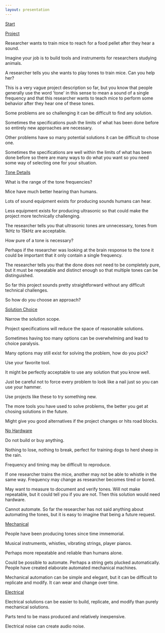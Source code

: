 ```yaml
---
layout: presentation
---
```


[Start](index)

[Project](project)

Researcher wants to train mice to reach for a food pellet after they hear a
sound.













Imagine your job is to build tools and instruments for researchers studying
animals.

A researcher tells you she wants to play tones to train mice. Can you help her?

This is a very vague project description so far, but you know that people
generally use the word 'tone' in this sense to mean a sound of a single
frequency and that this researcher wants to teach mice to perform some behavior
after they hear one of these tones.

Some problems are so challenging it can be difficult to find any solution.

Sometimes the specifications push the limits of what has been done before so
entirely new approaches are necessary.

Other problems have so many potential solutions it can be difficult to chose
one.

Sometimes the specifications are well within the limits of what has been done
before so there are many ways to do what you want so you need some way of
selecting one for your situation.

[Tone Details](tone-details)

What is the range of the tone frequencies?

Mice have much better hearing than humans.

Lots of sound equipment exists for producing sounds humans can hear.

Less equipment exists for producing ultrasonic so that could make the project
more technically challenging.

The researcher tells you that ultrasonic tones are unnecessary, tones from 1kHz
to 15kHz are acceptable.

How pure of a tone is necessary?

Perhaps if the researcher was looking at the brain response to the tone it could
be important that it only contain a single frequency.

The researcher tells you that the done does not need to be completely pure, but
it must be repeatable and distinct enough so that multiple tones can be
distinguished.

So far this project sounds pretty straightforward without any difficult
technical challenges.

So how do you choose an approach?

[Solution Choice](solution-choice)

Narrow the solution scope.

Project specifications will reduce the space of reasonable solutions.

Sometimes having too many options can be overwhelming and lead to choice
paralysis.

Many options may still exist for solving the problem, how do you pick?

Use your favorite tool.

It might be perfectly acceptable to use any solution that you know well.

Just be careful not to force every problem to look like a nail just so you can
use your hammer.

Use projects like these to try something new.

The more tools you have used to solve problems, the better you get at chosing
solutions in the future.

Might give you good alternatives if the project changes or hits road blocks.

[No Hardware](no-hardware)

Do not build or buy anything.

Nothing to lose, nothing to break, perfect for training dogs to herd sheep in
the rain.

Frequency and timing may be difficult to reproduce.

If one researcher trains the mice, another may not be
able to whistle in the same way. Frequency may change as researcher becomes
tired or bored.

May want to measure to document and verify tones. Will not make repeatable, but
it could tell you if you are not. Then this solution would need hardware.

Cannot automate. So far the researcher has not said anything about automating
the tones, but it is easy to imagine that being a future request.

[Mechanical](mechanical)

People have been producing tones since time immemorial.

Musical instruments, whistles, vibrating strings, player pianos.

Perhaps more repeatable and reliable than humans alone.

Could be possible to automate. Perhaps a string gets plucked automatically.
People have created elaborate automated mechanical machines.

Mechanical automation can be simple and elegant, but it can be difficult to
replicate and modify. It can wear and change over time.

[Electrical](electrical)

Electrical solutions can be easier to build, replicate, and modify than purely
mechanical solutions.

Parts tend to be mass produced and relatively inexpensive.

Electrical noise can create audio noise.
